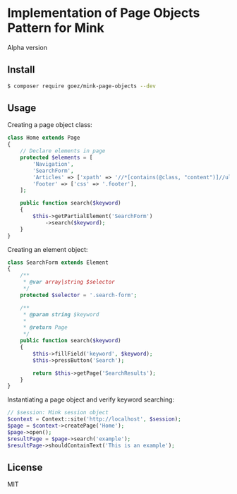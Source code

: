 # Implementation of Page Objects Pattern for Mink

Alpha version

## Install

```bash
$ composer require goez/mink-page-objects --dev
```

## Usage

Creating a page object class:

```php
class Home extends Page
{
    // Declare elements in page
    protected $elements = [
        'Navigation',
        'SearchForm',
        'Articles' => ['xpath' => '//*[contains(@class, "content")]//ul[contains(@class, "articles")]'],
        'Footer' => ['css' => '.footer'],
    ];

    public function search($keyword)
    {
        $this->getPartialElement('SearchForm')
            ->search($keyword);
    }
}
```

Creating an element object:

```php
class SearchForm extends Element
{
    /**
     * @var array|string $selector
     */
    protected $selector = '.search-form';

    /**
     * @param string $keyword
     *
     * @return Page
     */
    public function search($keyword)
    {
        $this->fillField('keyword', $keyword);
        $this->pressButton('Search');

        return $this->getPage('SearchResults');
    }
}
```

Instantiating a page object and verify keyword searching:

```php
// $session: Mink session object
$context = Context::site('http://localhost', $session);
$page = $context->createPage('Home');
$page->open();
$resultPage = $page->search('example');
$resultPage->shouldContainText('This is an example');
```

## License

MIT
